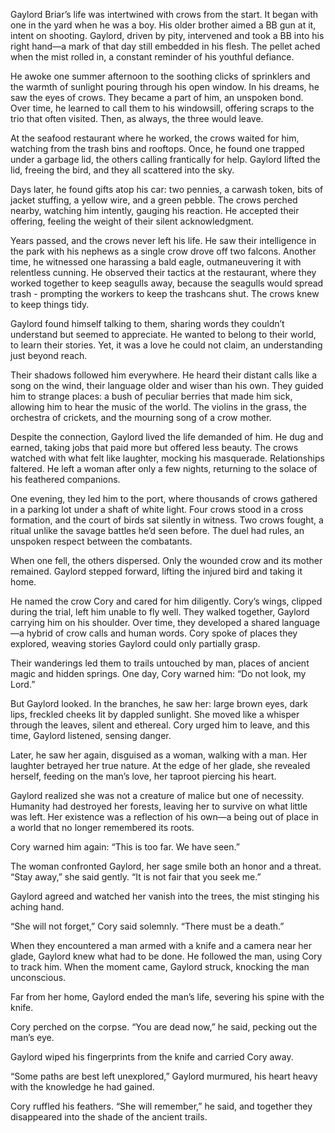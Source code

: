 Gaylord Briar’s life was intertwined with crows from the start. It began with one in the yard when he was a boy. His older brother aimed a BB gun at it, intent on shooting. Gaylord, driven by pity, intervened and took a BB into his right hand—a mark of that day still embedded in his flesh. The pellet ached when the mist rolled in, a constant reminder of his youthful defiance.

He awoke one summer afternoon to the soothing clicks of sprinklers and the warmth of sunlight pouring through his open window. In his dreams, he saw the eyes of crows. They became a part of him, an unspoken bond. Over time, he learned to call them to his windowsill, offering scraps to the trio that often visited. Then, as always, the three would leave.

At the seafood restaurant where he worked, the crows waited for him, watching from the trash bins and rooftops. Once, he found one trapped under a garbage lid, the others calling frantically for help. Gaylord lifted the lid, freeing the bird, and they all scattered into the sky.

Days later, he found gifts atop his car: two pennies, a carwash token, bits of jacket stuffing, a yellow wire, and a green pebble. The crows perched nearby, watching him intently, gauging his reaction. He accepted their offering, feeling the weight of their silent acknowledgment.

Years passed, and the crows never left his life. He saw their intelligence in the park with his nephews as a single crow drove off two falcons. Another time, he witnessed one harassing a bald eagle, outmaneuvering it with relentless cunning. He observed their tactics at the restaurant, where they worked together to keep seagulls away, because the seagulls would spread trash - prompting the workers to keep the trashcans shut. The crows knew to keep things tidy.

Gaylord found himself talking to them, sharing words they couldn’t understand but seemed to appreciate. He wanted to belong to their world, to learn their stories. Yet, it was a love he could not claim, an understanding just beyond reach.

Their shadows followed him everywhere. He heard their distant calls like a song on the wind, their language older and wiser than his own. They guided him to strange places: a bush of peculiar berries that made him sick, allowing him to hear the music of the world. The violins in the grass, the orchestra of crickets, and the mourning song of a crow mother.

Despite the connection, Gaylord lived the life demanded of him. He dug and earned, taking jobs that paid more but offered less beauty. The crows watched with what felt like laughter, mocking his masquerade. Relationships faltered. He left a woman after only a few nights, returning to the solace of his feathered companions.

One evening, they led him to the port, where thousands of crows gathered in a parking lot under a shaft of white light. Four crows stood in a cross formation, and the court of birds sat silently in witness. Two crows fought, a ritual unlike the savage battles he’d seen before. The duel had rules, an unspoken respect between the combatants.

When one fell, the others dispersed. Only the wounded crow and its mother remained. Gaylord stepped forward, lifting the injured bird and taking it home.

He named the crow Cory and cared for him diligently. Cory’s wings, clipped during the trial, left him unable to fly well. They walked together, Gaylord carrying him on his shoulder. Over time, they developed a shared language—a hybrid of crow calls and human words. Cory spoke of places they explored, weaving stories Gaylord could only partially grasp.

Their wanderings led them to trails untouched by man, places of ancient magic and hidden springs. One day, Cory warned him: “Do not look, my Lord.”

But Gaylord looked. In the branches, he saw her: large brown eyes, dark lips, freckled cheeks lit by dappled sunlight. She moved like a whisper through the leaves, silent and ethereal. Cory urged him to leave, and this time, Gaylord listened, sensing danger.

Later, he saw her again, disguised as a woman, walking with a man. Her laughter betrayed her true nature. At the edge of her glade, she revealed herself, feeding on the man’s love, her taproot piercing his heart.

Gaylord realized she was not a creature of malice but one of necessity. Humanity had destroyed her forests, leaving her to survive on what little was left. Her existence was a reflection of his own—a being out of place in a world that no longer remembered its roots.

Cory warned him again: “This is too far. We have seen.”

The woman confronted Gaylord, her sage smile both an honor and a threat. “Stay away,” she said gently. “It is not fair that you seek me.”

Gaylord agreed and watched her vanish into the trees, the mist stinging his aching hand.

“She will not forget,” Cory said solemnly. “There must be a death.”

When they encountered a man armed with a knife and a camera near her glade, Gaylord knew what had to be done. He followed the man, using Cory to track him. When the moment came, Gaylord struck, knocking the man unconscious.

Far from her home, Gaylord ended the man’s life, severing his spine with the knife.

Cory perched on the corpse. “You are dead now,” he said, pecking out the man’s eye.

Gaylord wiped his fingerprints from the knife and carried Cory away.

“Some paths are best left unexplored,” Gaylord murmured, his heart heavy with the knowledge he had gained.

Cory ruffled his feathers. “She will remember,” he said, and together they disappeared into the shade of the ancient trails.